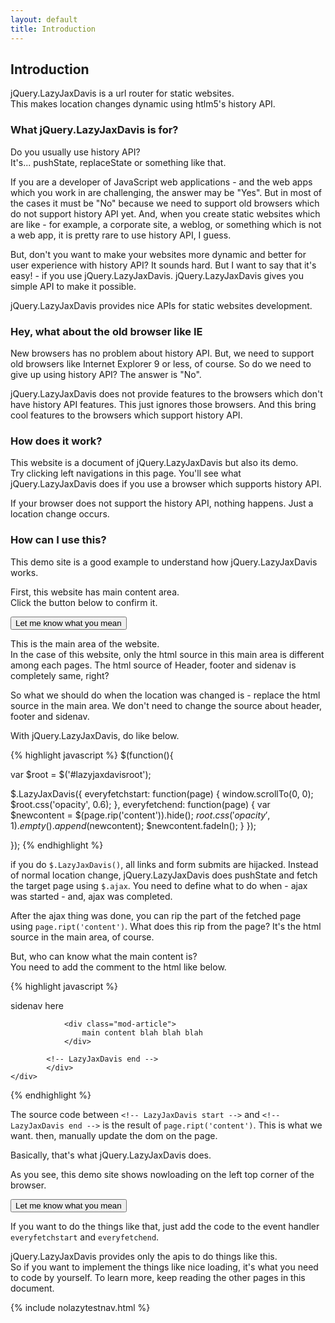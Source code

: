 ```yaml
---
layout: default
title: Introduction
---
```


## Introduction

jQuery.LazyJaxDavis is a url router for static websites.  
This makes location changes dynamic using htlm5's history API.

### What jQuery.LazyJaxDavis is for?

Do you usually use history API?  
It's... pushState, replaceState or something like that.  

If you are a developer of JavaScript web applications - and the web apps which you work in are challenging, the answer may be "Yes". But in most of the cases it must be "No" because we need to support old browsers which do not support history API yet. And, when you create static websites which are like - for example, a corporate site, a weblog, or something which is not a web app, it is pretty rare to use history API, I guess.

But, don't you want to make your websites more dynamic and better for user experience with history API? It sounds hard. But I want to say that it's easy! - if you use jQuery.LazyJaxDavis. jQuery.LazyJaxDavis gives you simple API to make it possible.

jQuery.LazyJaxDavis provides nice APIs for static websites development.

### Hey, what about the old browser like IE

New browsers has no problem about history API. But, we need to support old browsers like Internet Explorer 9 or less, of course. So do we need to give up using history API? The answer is "No".

jQuery.LazyJaxDavis does not provide features to the browsers which don't have history API features. This just ignores those browsers. And this bring cool features to the browsers which support history API.

### How does it work?

This website is a document of jQuery.LazyJaxDavis but also its demo.  
Try clicking left navigations in this page. You'll see what jQuery.LazyJaxDavis does if you use a browser which supports history API.

If your browser does not support the history API, nothing happens. Just a location change occurs.

### How can I use this?

This demo site is a good example to understand how jQuery.LazyJaxDavis works.

First, this website has main content area.  
Click the button below to confirm it.

<button id="whatthemaincontent">Let me know what you mean</button>

This is the main area of the website.  
In the case of this website, only the html source in this main area is different among each pages. The html source of Header, footer and sidenav is completely same, right?

So what we should do when the location was changed is - replace the html source in the main area. We don't need to change the source about header, footer and sidenav.

With jQuery.LazyJaxDavis, do like below.

{% highlight javascript %}
$(function(){

  var $root = $('#lazyjaxdavisroot');

  $.LazyJaxDavis({
    everyfetchstart: function(page) {
      window.scrollTo(0, 0);
      $root.css('opacity', 0.6);
    },
    everyfetchend: function(page) {
      var $newcontent = $(page.rip('content')).hide();
      $root.css('opacity', 1).empty().append($newcontent);
      $newcontent.fadeIn();
    }
  });

});
{% endhighlight %}

if you do `$.LazyJaxDavis()`, all links and form submits are hijacked. Instead of normal location change, jQuery.LazyJaxDavis does pushState and fetch the target page using `$.ajax`. You need to define what to do when - ajax was started - and,  ajax was completed.

After the ajax thing was done, you can rip the part of the fetched page using `page.ript('content')`. What does this rip from the page? It's the html source in the main area, of course.

But, who can know what the main content is?  
You need to add the comment to the html like below.

{% highlight javascript %}
<div class="mod-body">
	sidenav here
	<div class="mod-main">
			<div id="lazyjaxdavisroot">
			<!-- LazyJaxDavis start -->

				<div class="mod-article">
					main content blah blah blah
				</div>

			<!-- LazyJaxDavis end -->
			</div>
	</div>
</div>
{% endhighlight %}

The source code between `<!-- LazyJaxDavis start -->` and `<!-- LazyJaxDavis end -->` is the result of `page.ript('content')`. This is what we want. then, manually update the dom on the page.

Basically, that's what jQuery.LazyJaxDavis does.

As you see, this demo site shows nowloading on the left top corner of the browser.

<button id="whattheloading">Let me know what you mean</button>

If you want to do the things like that, just add the code to the event handler `everyfetchstart` and `everyfetchend`.

jQuery.LazyJaxDavis provides only the apis to do things like this.  
So if you want to implement the things like nice loading, it's what you need to code by yourself. To learn more, keep reading the other pages in this document.

{% include nolazytestnav.html %}

